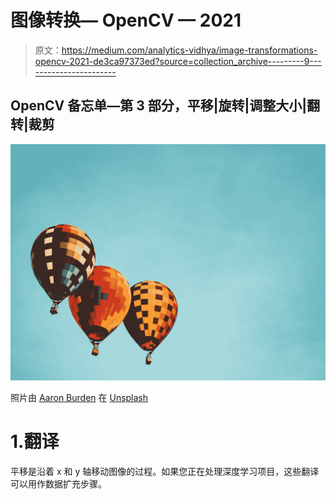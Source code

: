 # 图像转换— OpenCV — 2021

> 原文：<https://medium.com/analytics-vidhya/image-transformations-opencv-2021-de3ca97373ed?source=collection_archive---------9----------------------->

## OpenCV 备忘单—第 3 部分，平移|旋转|调整大小|翻转|裁剪

![](img/57782997c35da4d0054508b000f2fbfb.png)

照片由 [Aaron Burden](https://unsplash.com/@aaronburden?utm_source=unsplash&utm_medium=referral&utm_content=creditCopyText) 在 [Unsplash](https://unsplash.com/s/photos/three?utm_source=unsplash&utm_medium=referral&utm_content=creditCopyText)

# 1.翻译

平移是沿着 x 和 y 轴移动图像的过程。如果您正在处理深度学习项目，这些翻译可以用作数据扩充步骤。